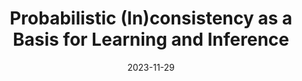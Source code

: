 ---
# badge: Invited Talk
date: 2023-11-29
title:  Probabilistic (In)consistency as a Basis for Learning and Inference
venue: University of Tenessee CS Dept
labels:
    - { type: "invtalk", text: "Invited Talk" }
links:
   - ["slides.pptx", "/files/slides/oli-utk.pptx"]
   - ["recording", "https://tennessee.zoom.us/rec/share/qkJSMBhYrMyAPW5lM34j-qrKyBBah4YhmSuAV4klrFDI8i_rThI9mXkXIDseQPLi.Bn71TPjCky7hjHFm"]
---